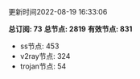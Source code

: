更新时间2022-08-19 16:33:06

**总订阅: 73**
**总节点: 2819**
**有效节点: 831**
- ss节点: 453
- v2ray节点: 324
- trojan节点: 54
